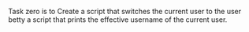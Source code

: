 Task zero is to Create a script that switches the current user to the user betty
a script that prints the effective username of the current user.